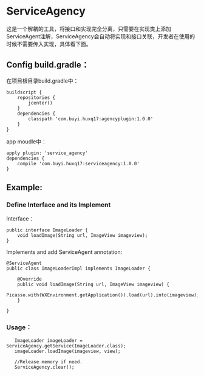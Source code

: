 # ServiceAgency


这是一个解耦的工具，将接口和实现完全分离，只需要在实现类上添加ServiceAgent注解，ServiceAgency会自动将实现和接口关联，开发者在使用的时候不需要传入实现，具体看下面。
## Config build.gradle：
在项目根目录build.gradle中：
```
buildscript {
    repositories {
        jcenter()
    }
    dependencies {
        classpath 'com.buyi.huxq17:agencyplugin:1.0.0'
    }
}
```
app moudle中：

```
apply plugin: 'service_agency'
dependencies {
    compile 'com.buyi.huxq17:serviceagency:1.0.0'
}
```
## Example:
### Define Interface and its Implement

Interface：

```
public interface ImageLoader {
    void loadImage(String url, ImageView imageview);
}
```

Implements and add ServiceAgent annotation:
```
@ServiceAgent
public class ImageLoaderImpl implements ImageLoader {

    @Override
    public void loadImage(String url, ImageView imageview) {
        Picasso.with(WXEnvironment.getApplication()).load(url).into(imageview);
    }

}
```

### Usage：

```
   ImageLoader imageLoader = ServiceAgency.getService(ImageLoader.class);
   imageLoader.loadImage(imageview, view);

   //Release memory if need.
   ServiceAgency.clear();
```
